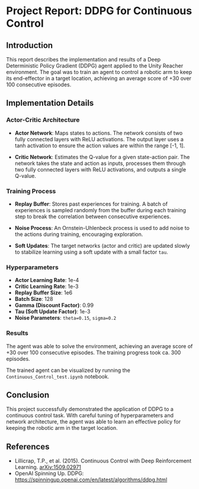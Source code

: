 # Project Report: DDPG for Continuous Control

## Introduction

This report describes the implementation and results of a Deep Deterministic Policy Gradient (DDPG) agent applied to the Unity Reacher environment. The goal was to train an agent to control a robotic arm to keep its end-effector in a target location, achieving an average score of +30 over 100 consecutive episodes.

## Implementation Details

### Actor-Critic Architecture

- **Actor Network**: Maps states to actions. The network consists of two fully connected layers with ReLU activations. The output layer uses a tanh activation to ensure the action values are within the range [-1, 1].
  
- **Critic Network**: Estimates the Q-value for a given state-action pair. The network takes the state and action as inputs, processes them through two fully connected layers with ReLU activations, and outputs a single Q-value.

### Training Process

- **Replay Buffer**: Stores past experiences for training. A batch of experiences is sampled randomly from the buffer during each training step to break the correlation between consecutive experiences.
  
- **Noise Process**: An Ornstein-Uhlenbeck process is used to add noise to the actions during training, encouraging exploration.

- **Soft Updates**: The target networks (actor and critic) are updated slowly to stabilize learning using a soft update with a small factor `tau`.

### Hyperparameters

- **Actor Learning Rate**: 1e-4
- **Critic Learning Rate**: 1e-3
- **Replay Buffer Size**: 1e6
- **Batch Size**: 128
- **Gamma (Discount Factor)**: 0.99
- **Tau (Soft Update Factor)**: 1e-3
- **Noise Parameters**: `theta=0.15`, `sigma=0.2`

### Results

The agent was able to solve the environment, achieving an average score of +30 over 100 consecutive episodes. The training progress took ca. 300 episodes.

The trained agent can be visualized by running the `Continuous_Control_test.ipynb` notebook.

## Conclusion

This project successfully demonstrated the application of DDPG to a continuous control task. With careful tuning of hyperparameters and network architecture, the agent was able to learn an effective policy for keeping the robotic arm in the target location.

## References

- Lillicrap, T.P., et al. (2015). Continuous Control with Deep Reinforcement Learning. [arXiv:1509.02971](https://arxiv.org/abs/1509.02971)
- OpenAI Spinning Up. DDPG: https://spinningup.openai.com/en/latest/algorithms/ddpg.html
